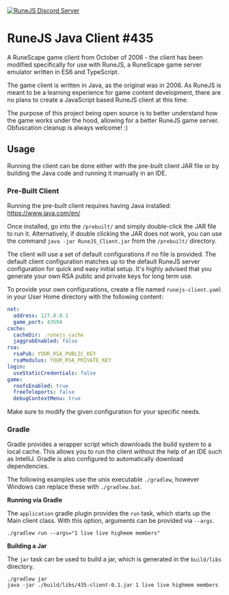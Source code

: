 [![RuneJS Discord Server](https://img.shields.io/discord/678751302297059336?label=RuneJS%20Discord&logo=discord)](https://discord.gg/5P74nSh)


# RuneJS Java Client #435

A RuneScape game client from October of 2006 - the client has been modified specifically for use with RuneJS, a RuneScape game server emulator written in ES6 and TypeScript.

The game client is written in Java, as the original was in 2006. As RuneJS is meant to be a learning experience for game content development, there are no plans to create a JavaScript based RuneJS client at this time.

The purpose of this project being open source is to better understand how the game works under the hood, allowing for a better RuneJS game server. Obfuscation cleanup is always welcome! :)

## Usage

Running the client can be done either with the pre-built client JAR file or by building the Java code and running it manually in an IDE.

### Pre-Built Client

Running the pre-built client requires having Java installed: https://www.java.com/en/

Once installed, go into the `/prebuilt/` and simply double-click the JAR file to run it. Alternatively, if double clicking the JAR does not work, you can use the command `java -jar RuneJS_Client.jar` from the `/prebuilt/` directory.

The client will use a set of default configurations if no file is provided. The default client configuration matches up to the default RuneJS server configuration for quick and easy initial setup. It's highly advised that you generate your own RSA public and private keys for long term use.

To provide your own configurations, create a file named `runejs-client.yaml` in your User Home directory with the following content:

```yaml
net:
  address: 127.0.0.1
  game_port: 43594
cache:
  cacheDir: .runejs_cache
  jaggrabEnabled: false
rsa:
  rsaPub: YOUR_RSA_PUBLIC_KEY
  rsaModulus: YOUR_RSA_PRIVATE_KEY
login:
  useStaticCredentials: false
game:
  roofsEnabled: true
  freeTeleports: false
  debugContextMenu: true
```

Make sure to modify the given configuration for your specific needs.

### Gradle

Gradle provides a wrapper script which downloads the build system to a local cache. This allows you to run the client
without the help of an IDE such as IntelliJ. Gradle is also configured to automatically download dependencies.

The following examples use the unix executable `./gradlew`, however Windows can replace these with `./gradlew.bat`.

**Running via Gradle**

The `application` gradle plugin provides the `run` task, which starts up the Main client class. With this option,
arguments can be provided via `--args`.

```
./gradlew run --args="1 live live highmem members"
```

**Building a Jar**

The `jar` task can be used to build a jar, which is generated in the `build/libs` directory.

```
./gradlew jar
java -jar ./build/libs/435-client-0.1.jar 1 live live highmem members
```
